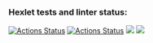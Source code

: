 ### Hexlet tests and linter status:
[![Actions Status](https://github.com/Viklm/frontend-project-lvl1/actions/workflows/node.js.yml/badge.svg)](https://github.com/Viklm/frontend-project-lvl1/actions)
[![Actions Status](https://github.com/Viklm/frontend-project-lvl1/workflows/hexlet-check/badge.svg)](https://github.com/Viklm/frontend-project-lvl1/actions)
<a href="https://codeclimate.com/github/codeclimate/codeclimate/maintainability"><img src="https://api.codeclimate.com/v1/badges/a99a88d28ad37a79dbf6/maintainability" /></a>
<a href="https://asciinema.org/a/428467" target="_blank"><img src="https://asciinema.org/a/428467.svg" /></a>
